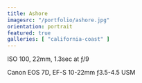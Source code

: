 ```yaml
---
title: Ashore
imagesrc: "/portfolio/ashore.jpg"
orientation: portrait
featured: true
galleries: [ "california-coast" ]
---
```


ISO 100, 22mm, 1.3sec at ƒ/9

Canon EOS 7D, EF-S 10-22mm ƒ3.5-4.5 USM
